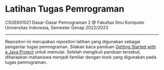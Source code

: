 # Latihan Tugas Pemrograman

CSGE601021 Dasar-Dasar Pemrograman 2 @ Fakultas Ilmu Komputer Universitas Indonesia,
Semester Genap 2022/2023

***

Repositori ini merupakan repositori latihan yang digunakan sebagai pengantar tugas pemrograman. Silakan baca panduan [Getting Started with a Java Project][dokumen-getting-started] untuk memulai. Setelah mengikuti panduan tersebut, diharapkan mahasiswa menjadi familiar dengan *tools* yang digunakan pada tugas pemrograman.

[dokumen-getting-started]: https://docs.google.com/document/d/1LFRe4iRxjLmcOZrZ4q1qQPt6m-C7PIVTgpRYrKxDJkM/edit?usp=sharing
